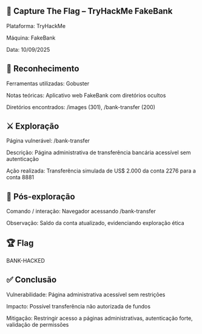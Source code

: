 ## 📑 Capture The Flag – TryHackMe FakeBank
Plataforma: TryHackMe

Máquina: FakeBank

Data: 10/09/2025

## 🔎 Reconhecimento
Ferramentas utilizadas: Gobuster

Notas teóricas: Aplicativo web FakeBank com diretórios ocultos

Diretórios encontrados: /images (301), /bank-transfer (200)

## ⚔️ Exploração
Página vulnerável: /bank-transfer

Descrição: Página administrativa de transferência bancária acessível sem autenticação

Ação realizada: Transferência simulada de US$ 2.000 da conta 2276 para a conta 8881

## 📂 Pós-exploração
Comando / interação: Navegador acessando /bank-transfer

Observação: Saldo da conta atualizado, evidenciando exploração ética

## 🏆 Flag
BANK-HACKED

## ✅ Conclusão
Vulnerabilidade: Página administrativa acessível sem restrições

Impacto: Possível transferência não autorizada de fundos

Mitigação: Restringir acesso a páginas administrativas, autenticação forte, validação de permissões
